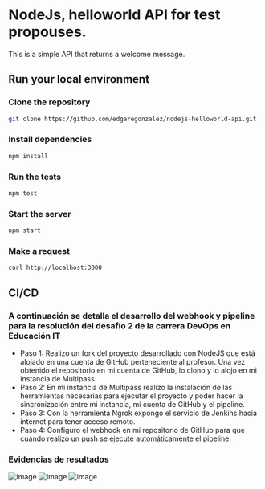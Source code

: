 # NodeJs, helloworld API for test propouses.

This is a simple API that returns a welcome message.

## Run your local environment

### Clone the repository
```bash
git clone https://github.com/edgaregonzalez/nodejs-helloworld-api.git
```

### Install dependencies
```bash
npm install
```

### Run the tests
```bash
npm test
```

### Start the server
```bash
npm start
```

### Make a request
```bash
curl http://localhost:3000
```

## CI/CD

### A continuación se detalla el desarrollo del webhook y pipeline para la resolución del desafío 2 de la carrera DevOps en Educación IT

- Paso 1: Realizo un fork del proyecto desarrollado con NodeJS que está alojado en una cuenta de GitHub perteneciente al profesor. Una vez obtenido el repositorio en mi cuenta de GitHub, lo clono y lo alojo en mi instancia de Multipass.
- Paso 2: En mi instancia de Multipass realizo la instalación de las herramientas necesarias para ejecutar el proyecto y poder hacer la sincronización entre mi instancia, mi cuenta de GitHub y el pipeline.
- Paso 3: Con la herramienta Ngrok expongo el servicio de Jenkins hacia internet para tener acceso remoto.
- Paso 4: Configuro el webhook en mi repositorio de GitHub para que cuando realizo un push se ejecute automáticamente el pipeline.

### Evidencias de resultados

![image](https://github.com/marianobecchero/nodejs-helloworld-api/assets/56738127/cba42fdd-4fa9-44a7-99fa-21d89853af8b)
![image](https://github.com/marianobecchero/nodejs-helloworld-api/assets/56738127/39a602ac-4755-40cb-b2c1-bf5b9b1197b0)
![image](https://github.com/marianobecchero/nodejs-helloworld-api/assets/56738127/27a49951-e925-4d31-b46f-f80a16ee8da5)
